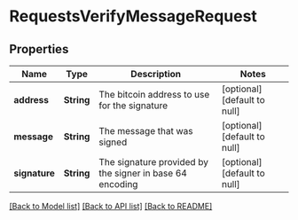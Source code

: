 # RequestsVerifyMessageRequest

## Properties
Name | Type | Description | Notes
------------ | ------------- | ------------- | -------------
**address** | **String** | The bitcoin address to use for the signature | [optional] [default to null]
**message** | **String** | The message that was signed | [optional] [default to null]
**signature** | **String** | The signature provided by the signer in base 64 encoding | [optional] [default to null]

[[Back to Model list]](../README.md#documentation-for-models) [[Back to API list]](../README.md#documentation-for-api-endpoints) [[Back to README]](../README.md)


